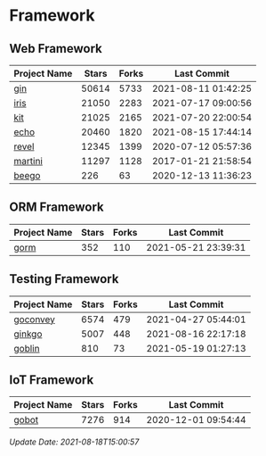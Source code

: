 # Framework

## Web Framework
| Project Name | Stars | Forks | Last Commit |
| ------------ | ----- | ----- | ----------- |
| [gin](https://github.com/gin-gonic/gin) | 50614 | 5733 | 2021-08-11 01:42:25 |
| [iris](https://github.com/kataras/iris) | 21050 | 2283 | 2021-07-17 09:00:56 |
| [kit](https://github.com/go-kit/kit) | 21025 | 2165 | 2021-07-20 22:00:54 |
| [echo](https://github.com/labstack/echo) | 20460 | 1820 | 2021-08-15 17:44:14 |
| [revel](https://github.com/revel/revel) | 12345 | 1399 | 2020-07-12 05:57:36 |
| [martini](https://github.com/go-martini/martini) | 11297 | 1128 | 2017-01-21 21:58:54 |
| [beego](https://github.com/astaxie/beego) | 226 | 63 | 2020-12-13 11:36:23 |

## ORM Framework
| Project Name | Stars | Forks | Last Commit |
| ------------ | ----- | ----- | ----------- |
| [gorm](https://github.com/jinzhu/gorm) | 352 | 110 | 2021-05-21 23:39:31 |

## Testing Framework
| Project Name | Stars | Forks | Last Commit |
| ------------ | ----- | ----- | ----------- |
| [goconvey](https://github.com/smartystreets/goconvey) | 6574 | 479 | 2021-04-27 05:44:01 |
| [ginkgo](https://github.com/onsi/ginkgo) | 5007 | 448 | 2021-08-16 22:17:18 |
| [goblin](https://github.com/franela/goblin) | 810 | 73 | 2021-05-19 01:27:13 |

## IoT Framework
| Project Name | Stars | Forks | Last Commit |
| ------------ | ----- | ----- | ----------- |
| [gobot](https://github.com/hybridgroup/gobot) | 7276 | 914 | 2020-12-01 09:54:44 |

*Update Date: 2021-08-18T15:00:57*